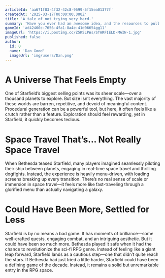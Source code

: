 ```yaml
---
articleId: 'aa671f83-4f32-42c8-9699-5f15ea01377f'
createdAt: '2025-03-17T00:00:00.000Z'
title: 'A tale of not trying very hard.'
summary: 'Have you ever had an awesome idea, and the resources to pull it off, but then just said fuck it?'
gameId: 'ad42460c-7656-4fa1-8a4e-41d06654gg11'
imageUrl: 'https://i.postimg.cc/Z5KSLPWs/STARFIELD-MAIN-1.jpg'
published: false
author:
  id: 0
  name: 'Dan Good'
  imageUrl: 'img/users/Dan.png'
---
```


# A Universe That Feels Empty

One of Starfield’s biggest selling points was its sheer scale—over a thousand planets to explore. But size isn’t everything. The vast majority of these worlds are barren, repetitive, and devoid of meaningful content. Procedural generation can be a powerful tool, but here, it often feels like a crutch rather than a feature. Exploration should feel rewarding, yet in Starfield, it quickly becomes tedious.

# Space Travel That’s… Not Really Space Travel

When Bethesda teased Starfield, many players imagined seamlessly piloting their ship between planets, engaging in real-time space travel and thrilling dogfights. Instead, the experience is heavily menu-driven, with loading screens breaking up every transition. There’s no real sense of scale or immersion in space travel—it feels more like fast-traveling through a glorified menu than actually navigating a galaxy.

# Could Have Been More, Settled for Less

Starfield is by no means a bad game. It has moments of brilliance—some well-crafted quests, engaging combat, and an intriguing aesthetic. But it could have been so much more. Bethesda played it safe when it had the chance to revolutionize the sci-fi RPG genre. Instead of feeling like a giant leap forward, Starfield lands as a cautious step—one that didn’t quite reach the stars. If Bethesda had just tried a little harder, Starfield could have been a defining game of the decade. Instead, it remains a solid but unremarkable entry in the RPG space.
